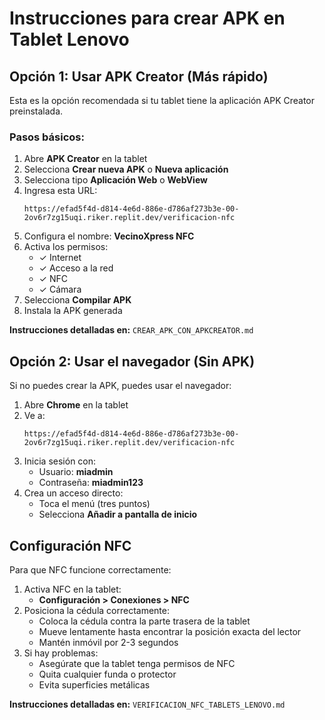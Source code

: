 # Instrucciones para crear APK en Tablet Lenovo

## Opción 1: Usar APK Creator (Más rápido)

Esta es la opción recomendada si tu tablet tiene la aplicación APK Creator preinstalada.

### Pasos básicos:

1. Abre **APK Creator** en la tablet
2. Selecciona **Crear nueva APK** o **Nueva aplicación**
3. Selecciona tipo **Aplicación Web** o **WebView**
4. Ingresa esta URL: 
   ```
   https://efad5f4d-d814-4e6d-886e-d786af273b3e-00-2ov6r7zg15uqi.riker.replit.dev/verificacion-nfc
   ```
5. Configura el nombre: **VecinoXpress NFC**
6. Activa los permisos:
   - ✓ Internet
   - ✓ Acceso a la red
   - ✓ NFC
   - ✓ Cámara
7. Selecciona **Compilar APK**
8. Instala la APK generada

**Instrucciones detalladas en:** `CREAR_APK_CON_APKCREATOR.md`

## Opción 2: Usar el navegador (Sin APK)

Si no puedes crear la APK, puedes usar el navegador:

1. Abre **Chrome** en la tablet
2. Ve a:
   ```
   https://efad5f4d-d814-4e6d-886e-d786af273b3e-00-2ov6r7zg15uqi.riker.replit.dev/verificacion-nfc
   ```
3. Inicia sesión con:
   - Usuario: **miadmin**
   - Contraseña: **miadmin123**
4. Crea un acceso directo:
   - Toca el menú (tres puntos)
   - Selecciona **Añadir a pantalla de inicio**

## Configuración NFC

Para que NFC funcione correctamente:

1. Activa NFC en la tablet:
   - **Configuración > Conexiones > NFC**
2. Posiciona la cédula correctamente:
   - Coloca la cédula contra la parte trasera de la tablet
   - Mueve lentamente hasta encontrar la posición exacta del lector
   - Mantén inmóvil por 2-3 segundos
3. Si hay problemas:
   - Asegúrate que la tablet tenga permisos de NFC
   - Quita cualquier funda o protector
   - Evita superficies metálicas

**Instrucciones detalladas en:** `VERIFICACION_NFC_TABLETS_LENOVO.md`